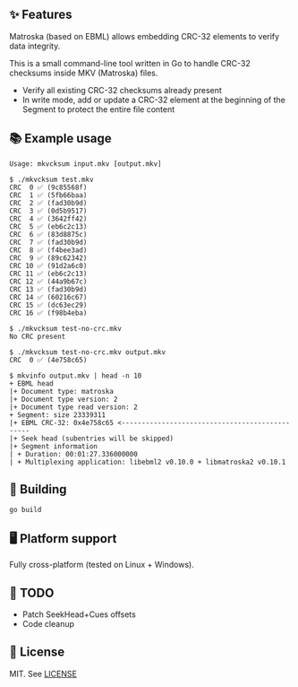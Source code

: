 ## ✨ Features

Matroska (based on EBML) allows embedding CRC-32 elements to verify data integrity.

This is a small command-line tool written in Go to handle CRC-32 checksums inside MKV (Matroska) files.

- Verify all existing CRC-32 checksums already present
- In write mode, add or update a CRC-32 element at the beginning of the Segment to protect the entire file content

## 📚 Example usage

```
Usage: mkvcksum input.mkv [output.mkv]
```

```
$ ./mkvcksum test.mkv
CRC  0 ✅ (9c85568f)
CRC  1 ✅ (5fb66baa)
CRC  2 ✅ (fad30b9d)
CRC  3 ✅ (0d5b9517)
CRC  4 ✅ (3642ff42)
CRC  5 ✅ (eb6c2c13)
CRC  6 ✅ (83d8875c)
CRC  7 ✅ (fad30b9d)
CRC  8 ✅ (f4bee3ad)
CRC  9 ✅ (89c62342)
CRC 10 ✅ (91d2a6c0)
CRC 11 ✅ (eb6c2c13)
CRC 12 ✅ (44a9b67c)
CRC 13 ✅ (fad30b9d)
CRC 14 ✅ (60216c67)
CRC 15 ✅ (dc63ec29)
CRC 16 ✅ (f98b4eba)
```

```
$ ./mkvcksum test-no-crc.mkv
No CRC present
```

```
$ ./mkvcksum test-no-crc.mkv output.mkv
CRC  0 ✅ (4e758c65)
```

```
$ mkvinfo output.mkv | head -n 10
+ EBML head
|+ Document type: matroska
|+ Document type version: 2
|+ Document type read version: 2
+ Segment: size 23339311
|+ EBML CRC-32: 0x4e758c65 <-----------------------------------------------
|+ Seek head (subentries will be skipped)
|+ Segment information
| + Duration: 00:01:27.336000000
| + Multiplexing application: libebml2 v0.10.0 + libmatroska2 v0.10.1
```

## 🚀 Building

```
go build
```

## 🖥 Platform support

Fully cross-platform (tested on Linux + Windows).

## 📌 TODO

 - Patch SeekHead+Cues offsets
 - Code cleanup

## 📄 License

MIT. See [LICENSE](./LICENSE)
